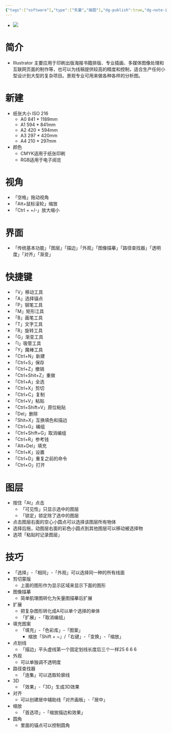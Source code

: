 ```yaml
---
{"tags":["software"],"type":["矢量","插图"],"dg-publish":true,"dg-note-icon":"2","dg-path":"⚒️ Software/Adobe/Adobe_Illustrator.md","permalink":"/⚒️ Software/Adobe/Adobe_Illustrator/","dgPassFrontmatter":true,"noteIcon":"2","created":"2024-10-09T09:33:13.000+08:00","updated":"2024-11-01T20:33:53.478+08:00"}
---
```


- ![](https://api2.mubu.com/v3/document_image/884339d7-bc9f-47e4-8b40-b51ef7bfb476-20454557.jpg)  
# 简介  
- Illustrator 主要应用于印刷出版海报书籍排版、专业插画、多媒体图像处理和互联网页面的制作等，也可以为线稿提供较高的精度和控制，适合生产任何小型设计到大型的复杂项目。景观专业可用来做各种各样的分析图。
# 新建  
-   纸张大小 ISO 216
	-   A0 841 * 1189mm  
	-   A1 594 * 841mm  
	-   A2 420 * 594mm  
	-   A3 297 * 420mm  
	-   A4 210 * 297mm  
-   颜色  
	-   CMYK适用于纸张印刷  
	-   RGB适用于电子阅览  
# 视角  
-   「空格」拖动视角  
-   「AIt+鼠标滚轮」缩放  
-   「Ctrl + +/-」放大缩小  
# 界面  
-   「传统基本功能」「图层」「描边」「外观」「图像描摹」「路径查找器」「透明度」「对齐」「渐变」  
# 快捷键  
-   「V」移动工具  
-   「A」选择锚点  
-   「P」钢笔工具  
-   「M」矩形江具  
-   「B」画笔工具  
-   「T」文字工具  
-   「R」旋转工具  
-   「G」渐变工具  
-   「I」吸管工具  
-   「Y」魔棒工具  
-   「Ctrl+N」新建  
-   「Ctrl+S」保存  
-   「Ctrl+Z」撤销  
-   「Ctrl+Shit+Z」重做  
-   「Ctrl+A」全选  
-   「Ctrl+X」剪切  
-   「Ctrl+C」复制  
-   「Ctrl+V」粘贴  
-   「Ctrl+Shift+V」原位粘贴  
-   「Del」删除  
-   「Shit+X」互换填色和描边  
-   「Ctrl+G」编组  
-   「Ctrl+Shift+G」取消编组  
-   「Ctrl+R」参考钱  
-   「AIt+Del」填充  
-   「Ctrl+K」设置  
-   「Ctrl+D」重复之前的命令  
-   「Ctrl+O」打开  
# 图层  
-   按住「At」点击  
	-   「可见性」只显示选中的图层  
	-   「锁定」锁定除了选中的图层  
-   点击图层右面的空心小圆点可以选择该图层所有物体  
-   选择后拖，动图层右面的彩色小圆点到其他图层可以移动被选择物  
-   选项「粘贴时记录图层」  
# 技巧  
-   「选择」-「相同」-「外观」可以选择同一种的所有线面  
-   剪切蒙版  
	-   上面的图形作为显示区域来显示下面的图形  
-   图像描摹  
	-   简单肌理图转化为矢量图描摹后扩展  
-   扩展  
	-   把复杂图形转化成A可以单个选择的单体  
	-   「扩展」-「取消编组」  
-   填充图案  
	-   「填充」-「色彩库」-「图案」  
		-   缩放「Shift + ~」/「右键」-「变换」-「缩放」  
-   点划线  
	-   「描边」平头虚线第一个固定划线长度后三个一样25 6 6 6  
-   外观  
	-   可以单独调不透明度  
-   路径查找器  
	-   「连集」可以选取轮廓线  
-   3D  
	-   「效果」-「3D」生成3D效果  
-   对齐  
	-   可以创建居中辅助线「对齐画板」-「居中」  
-   缩放  
	-   「首选项」-「缩放描边和效果」  
-   圆角  
	-   里面的锚点可以控制圆角